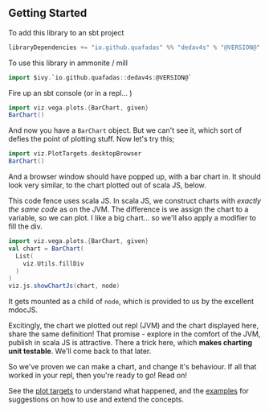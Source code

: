 ## Getting Started
To add this library to an sbt project
```scala
libraryDependencies += "io.github.quafadas" %% "dedav4s" % "@VERSION@"
```
To use this library in ammonite / mill
```scala
import $ivy.`io.github.quafadas::dedav4s:@VERSION@`
```

Fire up an sbt console (or in a repl... )

```scala mdoc
import viz.vega.plots.{BarChart, given}
BarChart()
```

And now you have a `BarChart` object. But we can't see it, which sort of defies the point of plotting stuff. Now let's try this;
```scala
import viz.PlotTargets.desktopBrowser
BarChart()
```
And a browser window should have popped up, with a bar chart in. It should look very similar, to the chart plotted out of scala JS, below.

This code fence uses scala JS. In scala JS, we construct charts with _exactly the same code_ as on the JVM. The difference is we assign the chart to a variable, so we can plot. I like a big chart... so we'll also apply a modifier to fill the div.

```scala mdoc:js
import viz.vega.plots.{BarChart, given}
val chart = BarChart(
  List(
    viz.Utils.fillDiv
  )
)
viz.js.showChartJs(chart, node)
```
It gets mounted as a child of `node`, which is provided to us by the excellent mdocJS.

Excitingly, the chart we plotted out repl (JVM) and the chart displayed here, share the same definition! That promise - explore in the comfort of the JVM, publish in scala JS is attractive. There a trick here, which **makes charting unit testable**. We'll come back to that later.

So we've proven we can make a chart, and change it's behaviour. If all that worked in your repl, then you're ready to go! Read on!

See the [plot targets](../explanation/plotTargets.md) to understand what happened, and the [examples](../explanation/chartTypes.md) for suggestions on how to use and extend the concepts.
